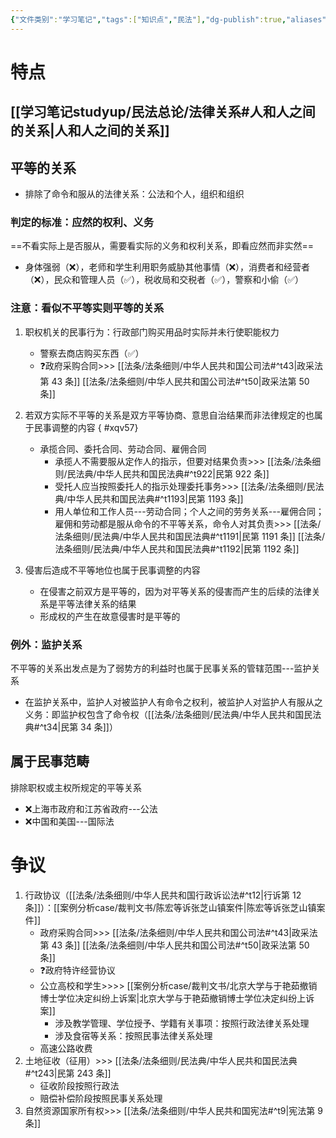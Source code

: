 ```yaml
---
{"文件类别":"学习笔记","tags":["知识点","民法"],"dg-publish":true,"aliases":["民法关系"],"permalink":"/学习笔记studyup/民法总论/民事关系/","dgPassFrontmatter":true,"created":"2024-07-02T20:32:55.244+08:00","updated":"2024-11-12T22:31:22.595+08:00"}
---
```


# 特点
## [[学习笔记studyup/民法总论/法律关系#人和人之间的关系\|人和人之间的关系]]
## 平等的关系
- 排除了命令和服从的法律关系：公法和个人，组织和组织
### 判定的标准：应然的权利、义务
==不看实际上是否服从，需要看实际的义务和权利关系，即看应然而非实然==
- 身体强弱（❌），老师和学生利用职务威胁其他事情（❌），消费者和经营者（❌），民众和管理人员（✅），税收局和交税者（✅），警察和小偷（✅）
### 注意：看似不平等实则平等的关系
1. 职权机关的民事行为：行政部门购买用品时实际并未行使职能权力
	- 警察去商店购买东西（✅）
	- ❓政府采购合同>>> [[法条/法条细则/中华人民共和国公司法#^t43\|政采法第 43 条]] [[法条/法条细则/中华人民共和国公司法#^t50\|政采法第 50 条]]
2. 若双方实际不平等的关系是双方平等协商、意思自治结果而非法律规定的也属于民事调整的内容
{ #xqv57}

	- 承揽合同、委托合同、劳动合同、雇佣合同
		- 承揽人不需要服从定作人的指示，但要对结果负责>>> [[法条/法条细则/民法典/中华人民共和国民法典#^t922\|民第 922 条]]
		- 受托人应当按照委托人的指示处理委托事务>>> [[法条/法条细则/民法典/中华人民共和国民法典#^t1193\|民第 1193 条]]
		- 用人单位和工作人员---劳动合同；个人之间的劳务关系---雇佣合同；雇佣和劳动都是服从命令的不平等关系，命令人对其负责>>> [[法条/法条细则/民法典/中华人民共和国民法典#^t1191\|民第 1191 条]] [[法条/法条细则/民法典/中华人民共和国民法典#^t1192\|民第 1192 条]]
3. 侵害后造成不平等地位也属于民事调整的内容
	- 在侵害之前双方是平等的，因为对平等关系的侵害而产生的后续的法律关系是平等法律关系的结果 
	- 形成权的产生在故意侵害时是平等的
### 例外：监护关系
不平等的关系出发点是为了弱势方的利益时也属于民事关系的管辖范围---监护关系
- 在监护关系中，监护人对被监护人有命令之权利，被监护人对监护人有服从之义务：即监护权包含了命令权（[[法条/法条细则/民法典/中华人民共和国民法典#^t34\|民第 34 条]]）
## 属于民事范畴
排除职权或主权所规定的平等关系
- ❌上海市政府和江苏省政府---公法
- ❌中国和美国---国际法
# 争议
1. 行政协议（[[法条/法条细则/中华人民共和国行政诉讼法#^t12\|行诉第 12 条]]）：[[案例分析case/裁判文书/陈宏等诉张芝山镇案件\|陈宏等诉张芝山镇案件]]
	- 政府采购合同>>> [[法条/法条细则/中华人民共和国公司法#^t43\|政采法第 43 条]] [[法条/法条细则/中华人民共和国公司法#^t50\|政采法第 50 条]]
	- ❓政府特许经营协议
	- 公立高校和学生>>>> [[案例分析case/裁判文书/北京大学与于艳茹撤销博士学位决定纠纷上诉案\|北京大学与于艳茹撤销博士学位决定纠纷上诉案]]
		- 涉及教学管理、学位授予、学籍有关事项：按照行政法律关系处理
		- 涉及食宿等关系：按照民事法律关系处理
	- 高速公路收费
2. 土地征收（征用）>>> [[法条/法条细则/民法典/中华人民共和国民法典#^t243\|民第 243 条]]
	- 征收阶段按照行政法
	- 赔偿补偿阶段按照民事关系处理
3. 自然资源国家所有权>>> [[法条/法条细则/中华人民共和国宪法#^t9\|宪法第 9 条]]